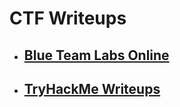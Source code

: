
# CTF Writeups

- ## [Blue Team Labs Online](./btlo)
- ## [TryHackMe Writeups](./tryhackme/index.md)
    
